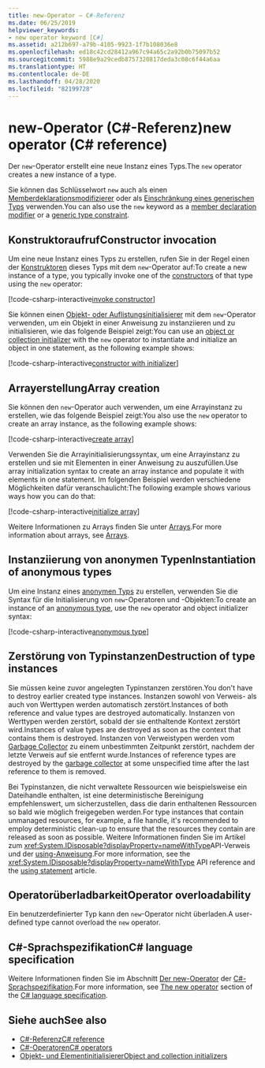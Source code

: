 ```yaml
---
title: new-Operator – C#-Referenz
ms.date: 06/25/2019
helpviewer_keywords:
- new operator keyword [C#]
ms.assetid: a212b697-a79b-4105-9923-1f7b108036e8
ms.openlocfilehash: ed18c42cd28412a967c94a65c2a92b0b75097b52
ms.sourcegitcommit: 5988e9a29cedb8757320817deda3c08c6f44a6aa
ms.translationtype: HT
ms.contentlocale: de-DE
ms.lasthandoff: 04/28/2020
ms.locfileid: "82199728"
---
```

# <a name="new-operator-c-reference"></a><span data-ttu-id="f15fa-102">new-Operator (C#-Referenz)</span><span class="sxs-lookup"><span data-stu-id="f15fa-102">new operator (C# reference)</span></span>

<span data-ttu-id="f15fa-103">Der `new`-Operator erstellt eine neue Instanz eines Typs.</span><span class="sxs-lookup"><span data-stu-id="f15fa-103">The `new` operator creates a new instance of a type.</span></span>

<span data-ttu-id="f15fa-104">Sie können das Schlüsselwort `new` auch als einen [Memberdeklarationsmodifizierer](../keywords/new-modifier.md) oder als [Einschränkung eines generischen Typs](../keywords/new-constraint.md) verwenden.</span><span class="sxs-lookup"><span data-stu-id="f15fa-104">You can also use the `new` keyword as a [member declaration modifier](../keywords/new-modifier.md) or a [generic type constraint](../keywords/new-constraint.md).</span></span>

## <a name="constructor-invocation"></a><span data-ttu-id="f15fa-105">Konstruktoraufruf</span><span class="sxs-lookup"><span data-stu-id="f15fa-105">Constructor invocation</span></span>

<span data-ttu-id="f15fa-106">Um eine neue Instanz eines Typs zu erstellen, rufen Sie in der Regel einen der [Konstruktoren](../../programming-guide/classes-and-structs/constructors.md) dieses Typs mit dem `new`-Operator auf:</span><span class="sxs-lookup"><span data-stu-id="f15fa-106">To create a new instance of a type, you typically invoke one of the [constructors](../../programming-guide/classes-and-structs/constructors.md) of that type using the `new` operator:</span></span>

[!code-csharp-interactive[invoke constructor](snippets/NewOperator.cs#Constructor)]

<span data-ttu-id="f15fa-107">Sie können einen [Objekt- oder Auflistungsinitialisierer](../../programming-guide/classes-and-structs/object-and-collection-initializers.md) mit dem `new`-Operator verwenden, um ein Objekt in einer Anweisung zu instanziieren und zu initialisieren, wie das folgende Beispiel zeigt:</span><span class="sxs-lookup"><span data-stu-id="f15fa-107">You can use an [object or collection initializer](../../programming-guide/classes-and-structs/object-and-collection-initializers.md) with the `new` operator to instantiate and initialize an object in one statement, as the following example shows:</span></span>

[!code-csharp-interactive[constructor with initializer](snippets/NewOperator.cs#ConstructorWithInitializer)]

## <a name="array-creation"></a><span data-ttu-id="f15fa-108">Arrayerstellung</span><span class="sxs-lookup"><span data-stu-id="f15fa-108">Array creation</span></span>

<span data-ttu-id="f15fa-109">Sie können den `new`-Operator auch verwenden, um eine Arrayinstanz zu erstellen, wie das folgende Beispiel zeigt:</span><span class="sxs-lookup"><span data-stu-id="f15fa-109">You also use the `new` operator to create an array instance, as the following example shows:</span></span>

[!code-csharp-interactive[create array](snippets/NewOperator.cs#Array)]

<span data-ttu-id="f15fa-110">Verwenden Sie die Arrayinitialisierungssyntax, um eine Arrayinstanz zu erstellen und sie mit Elementen in einer Anweisung zu auszufüllen.</span><span class="sxs-lookup"><span data-stu-id="f15fa-110">Use array initialization syntax to create an array instance and populate it with elements in one statement.</span></span> <span data-ttu-id="f15fa-111">Im folgenden Beispiel werden verschiedene Möglichkeiten dafür veranschaulicht:</span><span class="sxs-lookup"><span data-stu-id="f15fa-111">The following example shows various ways how you can do that:</span></span>

[!code-csharp-interactive[initialize array](snippets/NewOperator.cs#ArrayInitialization)]

<span data-ttu-id="f15fa-112">Weitere Informationen zu Arrays finden Sie unter [Arrays](../../programming-guide/arrays/index.md).</span><span class="sxs-lookup"><span data-stu-id="f15fa-112">For more information about arrays, see [Arrays](../../programming-guide/arrays/index.md).</span></span>

## <a name="instantiation-of-anonymous-types"></a><span data-ttu-id="f15fa-113">Instanziierung von anonymen Typen</span><span class="sxs-lookup"><span data-stu-id="f15fa-113">Instantiation of anonymous types</span></span>

<span data-ttu-id="f15fa-114">Um eine Instanz eines [anonymen Typs](../../programming-guide/classes-and-structs/anonymous-types.md) zu erstellen, verwenden Sie die Syntax für die Initialisierung von `new`-Operatoren und -Objekten:</span><span class="sxs-lookup"><span data-stu-id="f15fa-114">To create an instance of an [anonymous type](../../programming-guide/classes-and-structs/anonymous-types.md), use the `new` operator and object initializer syntax:</span></span>

[!code-csharp-interactive[anonymous type](snippets/NewOperator.cs#AnonymousType)]

## <a name="destruction-of-type-instances"></a><span data-ttu-id="f15fa-115">Zerstörung von Typinstanzen</span><span class="sxs-lookup"><span data-stu-id="f15fa-115">Destruction of type instances</span></span>

<span data-ttu-id="f15fa-116">Sie müssen keine zuvor angelegten Typinstanzen zerstören.</span><span class="sxs-lookup"><span data-stu-id="f15fa-116">You don't have to destroy earlier created type instances.</span></span> <span data-ttu-id="f15fa-117">Instanzen sowohl von Verweis- als auch von Werttypen werden automatisch zerstört.</span><span class="sxs-lookup"><span data-stu-id="f15fa-117">Instances of both reference and value types are destroyed automatically.</span></span> <span data-ttu-id="f15fa-118">Instanzen von Werttypen werden zerstört, sobald der sie enthaltende Kontext zerstört wird.</span><span class="sxs-lookup"><span data-stu-id="f15fa-118">Instances of value types are destroyed as soon as the context that contains them is destroyed.</span></span> <span data-ttu-id="f15fa-119">Instanzen von Verweistypen werden vom [Garbage Collector](../../../standard/garbage-collection/index.md) zu einem unbestimmten Zeitpunkt zerstört, nachdem der letzte Verweis auf sie entfernt wurde.</span><span class="sxs-lookup"><span data-stu-id="f15fa-119">Instances of reference types are destroyed by the [garbage collector](../../../standard/garbage-collection/index.md) at some unspecified time after the last reference to them is removed.</span></span>

<span data-ttu-id="f15fa-120">Bei Typinstanzen, die nicht verwaltete Ressourcen wie beispielsweise ein Dateihandle enthalten, ist eine deterministische Bereinigung empfehlenswert, um sicherzustellen, dass die darin enthaltenen Ressourcen so bald wie möglich freigegeben werden.</span><span class="sxs-lookup"><span data-stu-id="f15fa-120">For type instances that contain unmanaged resources, for example, a file handle, it's recommended to employ deterministic clean-up to ensure that the resources they contain are released as soon as possible.</span></span> <span data-ttu-id="f15fa-121">Weitere Informationen finden Sie im Artikel zum <xref:System.IDisposable?displayProperty=nameWithType>API-Verweis und der [using-Anweisung](../keywords/using-statement.md).</span><span class="sxs-lookup"><span data-stu-id="f15fa-121">For more information, see the <xref:System.IDisposable?displayProperty=nameWithType> API reference and the [using statement](../keywords/using-statement.md) article.</span></span>

## <a name="operator-overloadability"></a><span data-ttu-id="f15fa-122">Operatorüberladbarkeit</span><span class="sxs-lookup"><span data-stu-id="f15fa-122">Operator overloadability</span></span>

<span data-ttu-id="f15fa-123">Ein benutzerdefinierter Typ kann den `new`-Operator nicht überladen.</span><span class="sxs-lookup"><span data-stu-id="f15fa-123">A user-defined type cannot overload the `new` operator.</span></span>

## <a name="c-language-specification"></a><span data-ttu-id="f15fa-124">C#-Sprachspezifikation</span><span class="sxs-lookup"><span data-stu-id="f15fa-124">C# language specification</span></span>

<span data-ttu-id="f15fa-125">Weitere Informationen finden Sie im Abschnitt [Der new-Operator](~/_csharplang/spec/expressions.md#the-new-operator) der [C#-Sprachspezifikation](~/_csharplang/spec/introduction.md).</span><span class="sxs-lookup"><span data-stu-id="f15fa-125">For more information, see [The new operator](~/_csharplang/spec/expressions.md#the-new-operator) section of the [C# language specification](~/_csharplang/spec/introduction.md).</span></span>

## <a name="see-also"></a><span data-ttu-id="f15fa-126">Siehe auch</span><span class="sxs-lookup"><span data-stu-id="f15fa-126">See also</span></span>

- [<span data-ttu-id="f15fa-127">C#-Referenz</span><span class="sxs-lookup"><span data-stu-id="f15fa-127">C# reference</span></span>](../index.md)
- [<span data-ttu-id="f15fa-128">C#-Operatoren</span><span class="sxs-lookup"><span data-stu-id="f15fa-128">C# operators</span></span>](index.md)
- [<span data-ttu-id="f15fa-129">Objekt- und Elementinitialisierer</span><span class="sxs-lookup"><span data-stu-id="f15fa-129">Object and collection initializers</span></span>](../../programming-guide/classes-and-structs/object-and-collection-initializers.md)
